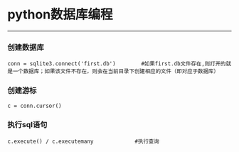 # python数据库编程
___
### 创建数据库
`conn = sqlite3.connect('first.db')        #如果first.db文件存在,则打开的就是一个数据库；如果该文件不存在，则会在当前目录下创建相应的文件（即对应于数据库）`

### 创建游标
`c = conn.cursor()`

### 执行sql语句
`c.execute() / c.executemany             #执行查询`

### 
